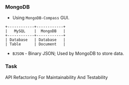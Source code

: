 ### MongoDB
* Using `MongoDB-Compass` GUI.
```
+------------+------------+
|   MySQL    |  MongoDB   |
+------------+------------+
| Database   | Database   |
| Table      | Document   |
```

* `BJSON` - Binary JSON; Used by MongoDB to store data.


### Task
API Refactoring For Maintainability And Testability

